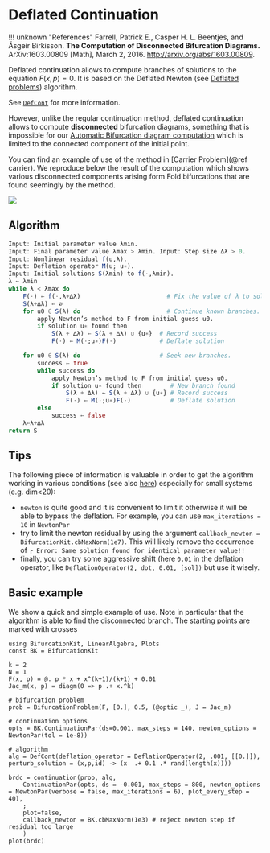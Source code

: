 # Deflated Continuation

!!! unknown "References"
    Farrell, Patrick E., Casper H. L. Beentjes, and Ásgeir Birkisson. **The Computation of Disconnected Bifurcation Diagrams.** ArXiv:1603.00809 [Math], March 2, 2016. http://arxiv.org/abs/1603.00809.

Deflated continuation allows to compute branches of solutions to the equation $F(x,p)=0$. It is based on the Deflated Newton (see [Deflated problems](@ref)) algorithm.

See [`DefCont`](@ref) for more information.

However, unlike the regular continuation method, deflated continuation allows to compute **disconnected** bifurcation diagrams, something that is impossible for our [Automatic Bifurcation diagram computation](@ref) which is limited to the connected component of the initial point.

You can find an example of use of the method in [Carrier Problem](@ref carrier). We reproduce below the result of the computation which shows various disconnected components arising form Fold bifurcations that  are found seemingly by the method.

![](carrier.png)

## Algorithm

```julia
Input: Initial parameter value λmin.
Input: Final parameter value λmax > λmin. Input: Step size ∆λ > 0.
Input: Nonlinear residual f(u,λ).
Input: Deflation operator M(u; u∗).
Input: Initial solutions S(λmin) to f(·,λmin).
λ ← λmin
while λ < λmax do
	F(·) ← f(·,λ+∆λ) 						# Fix the value of λ to solve for.
	S(λ+∆λ) ← ∅
	for u0 ∈ S(λ) do 						# Continue known branches.
		apply Newton’s method to F from initial guess u0.
		if solution u∗ found then
			S(λ + ∆λ) ← S(λ + ∆λ) ∪ {u∗}  # Record success
			F(·) ← M(·;u∗)F(·)			  # Deflate solution

	for u0 ∈ S(λ) do 					  # Seek new branches.
		success ← true
		while success do
			apply Newton’s method to F from initial guess u0.
			if solution u∗ found then		 # New branch found
				S(λ + ∆λ) ← S(λ + ∆λ) ∪ {u∗} # Record success
				F(·) ← M(·;u∗)F(·)		     # Deflate solution
		else
			success ← false
	λ←λ+∆λ
return S
```

## Tips

The following piece of information is valuable in order to get the algorithm working in various conditions (see also [here](https://github.com/rveltz/BifurcationKit.jl/issues/33)) especially for small systems (e.g. dim<20):

- `newton` is quite good and it is convenient to limit it otherwise it will be able to bypass the deflation. For example, you can use `max_iterations = 10` in `NewtonPar`
- try to limit the newton residual by using the argument `callback_newton = BifurcationKit.cbMaxNorm(1e7)`. This will likely remove the occurrence of `┌ Error: Same solution found for identical parameter value!!`
- finally, you can try some aggressive shift (here `0.01` in the deflation operator, like `DeflationOperator(2, dot, 0.01, [sol])` but use it wisely.

## Basic example

We show a quick and simple example of use. Note in particular that the algorithm is able to find the disconnected branch. The starting points are marked with crosses

```@example DEFCONT
using BifurcationKit, LinearAlgebra, Plots
const BK = BifurcationKit

k = 2
N = 1
F(x, p) = @. p * x + x^(k+1)/(k+1) + 0.01
Jac_m(x, p) = diagm(0 => p .+ x.^k)

# bifurcation problem
prob = BifurcationProblem(F, [0.], 0.5, (@optic _), J = Jac_m)

# continuation options
opts = BK.ContinuationPar(ds=0.001, max_steps = 140, newton_options = NewtonPar(tol = 1e-8))

# algorithm
alg = DefCont(deflation_operator = DeflationOperator(2, .001, [[0.]]), perturb_solution = (x,p,id) -> (x  .+ 0.1 .* rand(length(x))))

brdc = continuation(prob, alg,
	ContinuationPar(opts, ds = -0.001, max_steps = 800, newton_options = NewtonPar(verbose = false, max_iterations = 6), plot_every_step = 40),
	; 
	plot=false,
	callback_newton = BK.cbMaxNorm(1e3) # reject newton step if residual too large
	)
plot(brdc)
```
